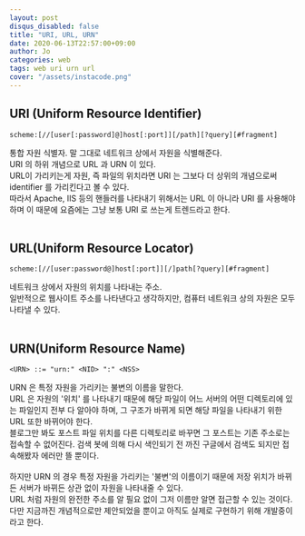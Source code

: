 ```yaml
---
layout: post
disqus_disabled: false
title: "URI, URL, URN"
date: 2020-06-13T22:57:00+09:00
author: Jo
categories: web
tags: web uri urn url 
cover: "/assets/instacode.png"
---
```


## URI (Uniform Resource Identifier)
~~~
scheme:[//[user[:password]@]host[:port]][/path][?query][#fragment]
~~~
통합 자원 식별자. 말 그대로 네트워크 상에서 자원을 식별해준다. <br>
URI 의 하위 개념으로 URL 과 URN 이 있다.<br>
URL이 가리키는게 자원, 즉 파일의 위치라면 URI 는 그보다 더 상위의 개념으로써 identifier 를 가리킨다고 볼 수 있다.<br>
따라서 Apache, IIS 등의 핸들러를 나타내기 위해서는 URL 이 아니라 URI 를 사용해야 하며 이 때문에 요즘에는 그냥 보통 URI 로 쓰는게 트렌드라고 한다.<br>
<br>

## URL(Uniform Resource Locator)
~~~
scheme:[//[user:password@]host[:port]][/]path[?query][#fragment]
~~~
네트워크 상에서 자원의 위치를 나타내는 주소. <br>
일반적으로 웹사이트 주소를 나타낸다고 생각하지만, 컴퓨터 네트워크 상의 자원은 모두 나타낼 수 있다.<br>
<br>

## URN(Uniform Resource Name)
~~~
<URN> ::= "urn:" <NID> ":" <NSS>
~~~
URN 은 특정 자원을 가리키는 불변의 이름을 말한다.<br>
URL 은 자원의 '위치' 를 나타내기 때문에 해당 파일이 어느 서버의 어떤 디렉토리에 있는 파일인지 전부 다 알아야 하며, 그 구조가 바뀌게 되면 해당 파일을 나타내기 위한 URL 또한 바뀌어야 한다.<br>
블로그만 봐도 포스트 파일 위치를 다른 디렉토리로 바꾸면 그 포스트는 기존 주소로는 접속할 수 없어진다. 검색 봇에 의해 다시 색인되기 전 까진 구글에서 검색도 되지만 접속해봤자 에러만 뜰 뿐이다.<br>
<br>
하지만 URN 의 경우 특정 자원을 가리키는 '불변'의 이름이기 때문에 저장 위치가 바뀌든 서버가 바뀌든 상관 없이 자원을 나타내줄 수 있다.<br>
URL 처럼 자원의 완전한 주소를 알 필요 없이 그저 이름만 알면 접근할 수 있는 것이다.<br>
다만 지금까진 개념적으로만 제안되었을 뿐이고 아직도 실제로 구현하기 위해 개발중이라고 한다.<br>